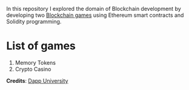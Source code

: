 In this repository I explored the domain of Blockchain development by developing two [Blockchain games](https://en.wikipedia.org/wiki/Blockchain_game) using Ethereum smart contracts and Solidity programming.

# List of games

1. Memory Tokens
2. Crypto Casino


**Credits**: [Dapp University](https://youtube.com/playlist?list=PLGItlKLZg9gLIY3SlCluVYm9tGxhiA5L1)

